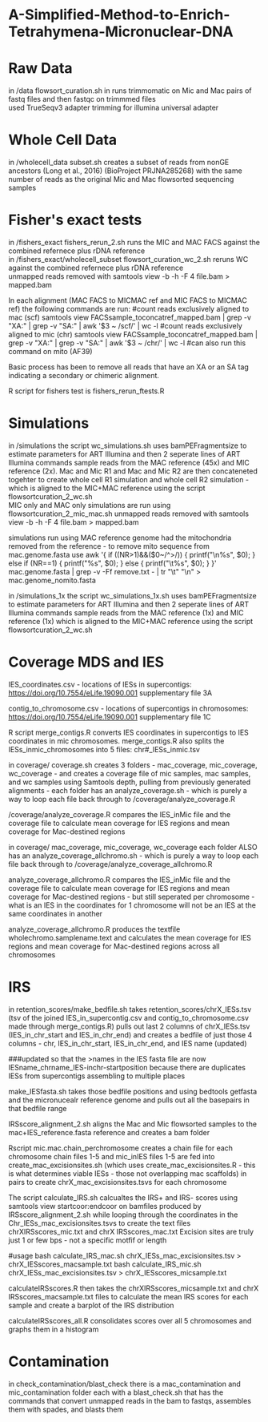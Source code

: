 # A-Simplified-Method-to-Enrich-Tetrahymena-Micronuclear-DNA

# Raw Data
in /data flowsort_curation.sh in runs trimmomatic on Mic and Mac pairs of fastq files and then fastqc on trimmmed files <br />
used TrueSeqv3 adapter trimming for illumina universal adapter

# Whole Cell Data
in /wholecell_data subset.sh creates a subset of reads from nonGE ancestors (Long et al., 2016) (BioProject PRJNA285268) with the same number of reads as the original Mic and Mac flowsorted sequencing samples

# Fisher's exact tests  
in /fishers_exact fishers_rerun_2.sh runs the MIC and MAC FACS against the combined refernece plus rDNA reference <br />
in /fishers_exact/wholecell_subset flowsort_curation_wc_2.sh reruns WC against the combined refernece plus rDNA reference <br />
unmapped reads removed with samtools view -b -h -F 4 file.bam > mapped.bam

In each alignment (MAC FACS to MICMAC ref and MIC FACS to MICMAC ref) the following commands are run: #count reads exclusively aligned to mac (scf) 
samtools view FACSsample_toconcatref_mapped.bam | grep -v "XA:" | grep -v "SA:" | awk '$3 ~ /scf/' | wc -l 
#count reads exclusively aligned to mic (chr) 
samtools view FACSsample_toconcatref_mapped.bam | grep -v "XA:" | grep -v "SA:" | awk '$3 ~ /chr/' | wc -l #can also run this command on mito (AF39)

Basic process has been to remove all reads that have an XA or an SA tag indicating a secondary or chimeric alignment.

R script for fishers test is fishers_rerun_ftests.R

# Simulations 
in /simulations the script wc_simulations.sh uses bamPEFragmentsize to estimate parameters for ART Illumina and then 2 seperate lines of ART Illumina commands sample reads from the MAC reference (45x) and MIC reference (2x). Mac and Mic R1 and Mac and Mic R2 are then concateneted togehter to create whole cell R1 simulation and whole cell R2 simulation - which is aligned to the MIC+MAC reference using the script flowsortcuration_2_wc.sh <br />
MIC only and MAC only simulations are run using flowsortcuration_2_mic_mac.sh
unmapped reads removed with samtools view -b -h -F 4 file.bam > mapped.bam <br />

simulations run using MAC reference genome had the mitochondria removed from the reference - to remove mito sequence from mac.genome.fasta use awk '{ if ((NR>1)&&($0~/^>/)) { printf("\n%s", $0); } else if (NR==1) { printf("%s", $0); } else { printf("\t%s", $0); } }' mac.genome.fasta | grep -v -Ff remove.txt - | tr "\t" "\n" > mac.genome_nomito.fasta

in /simulations_1x the script wc_simulations_1x.sh uses bamPEFragmentsize to estimate parameters for ART Illumina and then 2 seperate lines of ART Illumina commands sample reads from the MAC reference (1x) and MIC reference (1x) which is aligned to the MIC+MAC reference using the script flowsortcuration_2_wc.sh

# Coverage MDS and IES
IES_coordinates.csv - locations of IESs in supercontigs: https://doi.org/10.7554/eLife.19090.001 supplementary file 3A 

contig_to_chromosome.csv - locations of supercontigs in chromosomes: https://doi.org/10.7554/eLife.19090.001 supplementary file 1C

R script merge_contigs.R converts IES coordinates in supercontigs to IES coordinates in mic chromosomes. merge_contigs.R also splits the IESs_inmic_chromosomes into 5 files: chr#_IESs_inmic.tsv

in coverage/ coverage.sh creates 3 folders - mac_coverage, mic_coverage, wc_coverage - and creates a coverage file of mic samples, mac samples, and wc samples using Samtools depth, pulling from previously generated alignments - each folder has an analyze_coverage.sh - which is purely a way to loop each file back through to /coverage/analyze_coverage.R 

/coverage/analyze_coverage.R compares the IES_inMic file and the coverage file to calculate mean coverage for IES regions and mean coverage for Mac-destined regions

in coverage/ mac_coverage, mic_coverage, wc_coverage each folder ALSO has an analyze_coverage_allchromo.sh - which is purely a way to loop each file back through to /coverage/analyze_coverage_allchromo.R

analyze_coverage_allchromo.R compares the IES_inMic file and the coverage file to calculate mean coverage for IES regions and mean coverage for Mac-destined regions - but still seperated per chromosome - what is an IES in the coordinates for 1 chromosome will not be an IES at the same coordinates in another

analyze_coverage_allchromo.R produces the textfile wholechromo.samplename.text and calculates the mean coverage for IES regions and mean coverage for Mac-destined regions across all chromosomes 

# IRS 
in retention_scores/make_bedfile.sh takes retention_scores/chrX_IESs.tsv (tsv of the joined IES_in_supercontig.csv and contig_to_chromosome.csv made through merge_contigs.R) pulls out last 2 columns of chrX_IESs.tsv (IES_in_chr_start and IES_in_chr_end) and creates a bedfile of just those 4 columns - chr, IES_in_chr_start, IES_in_chr_end, and IES name (updated)

###updated so that the >names in the IES fasta file are now IESname_chrname_IES-inchr-startposition because there are duplicates IESs from supercontigs assembling to multiple places 

make_IESfasta.sh takes those bedfile positions and using bedtools getfasta and the micronucealr reference genome and pulls out all the basepairs in that bedfile range

IRSscore_alignment_2.sh aligns the Mac and Mic flowsorted samples to the mac+IES_reference.fasta reference and creates a bam folder

Rscript mic.mac.chain_perchromosome creates a chain file for each chromosome chain files 1-5 and mic_inIES files 1-5 are fed into create_mac_excisionsites.sh (which uses create_mac_excisionsites.R - this is what determines viable IESs - those not overlapping mac scaffolds) in pairs to create chrX_mac_excisionsites.tsvs for each chromosome

The script calculate_IRS.sh calcualtes the IRS+ and IRS- scores using samtools view startcoor:endcoor on bamfiles produced by IRSscore_alignment_2.sh while looping through the coordinates in the Chr_IESs_mac_excisionsites.tsvs to create the text files chrXIRSscores_mic.txt and chrX IRSscores_mac.txt Excision sites are truly just 1 or few bps - not a specific motfif or length 

#usage 
bash calculate_IRS_mac.sh chrX_IESs_mac_excisionsites.tsv > chrX_IESscores_macsample.txt 
bash calculate_IRS_mic.sh chrX_IESs_mac_excisionsites.tsv > chrX_IESscores_micsample.txt

calculateIRSscores.R then takes the chrXIRSscores_micsample.txt and chrX IRSscores_macsample.txt files to calculate the mean IRS scores for each sample and create a barplot of the IRS distribution

calculateIRSscores_all.R consolidates scores over all 5 chromosomes and graphs them in a histogram

# Contamination 
in check_contamination/blast_check there is a mac_contamination and mic_contamination folder each with a blast_check.sh that has the commands that convert unmapped reads in the bam to fastqs, assembles them with spades, and blasts them
